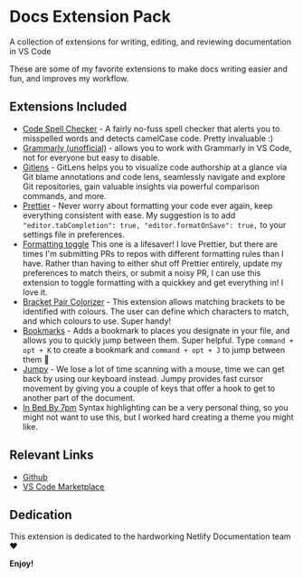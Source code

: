 # Docs Extension Pack

A collection of extensions for writing, editing, and reviewing documentation in VS Code

These are some of my favorite extensions to make docs writing easier and fun, and improves my workflow.

## Extensions Included

- [Code Spell Checker](https://marketplace.visualstudio.com/items?itemName=streetsidesoftware.code-spell-checker&WT.mc_id=marketplace-pack-sdras) - A fairly no-fuss spell checker that alerts you to misspelled words and detects camelCase code. Pretty invaluable :)
- [Grammarly (unofficial)](https://marketplace.visualstudio.com/items?itemName=znck.grammarly&WT.mc_id=marketplace-pack-sdras) - allows you to work with Grammarly in VS Code, not for everyone but easy to disable.
- [Gitlens](https://marketplace.visualstudio.com/items?itemName=eamodio.gitlens&WT.mc_id=marketplace-pack-sdras) - GitLens helps you to visualize code authorship at a glance via Git blame annotations and code lens, seamlessly navigate and explore Git repositories, gain valuable insights via powerful comparison commands, and more.
- [Prettier](https://marketplace.visualstudio.com/items?itemName=esbenp.prettier-vscode&WT.mc_id=marketplace-pack-sdras) - Never worry about formatting your code ever again, keep everything consistent with ease. My suggestion is to add `"editor.tabCompletion": true, "editor.formatOnSave": true,` to your settings file in preferences.
- [Formatting toggle](https://marketplace.visualstudio.com/items?itemName=tombonnike.vscode-status-bar-format-toggle&WT.mc_id=marketplace-pack-sdras) This one is a lifesaver! I love Prettier, but there are times I'm submitting PRs to repos with different formatting rules than I have. Rather than having to either shut off Prettier entirely, update my preferences to match theirs, or submit a noisy PR, I can use this extension to toggle formatting with a quickkey and get everything in! I love it.
- [Bracket Pair Colorizer](https://marketplace.visualstudio.com/items?itemName=CoenraadS.bracket-pair-colorizer-2&WT.mc_id=marketplace-pack-sdras) - This extension allows matching brackets to be identified with colours. The user can define which characters to match, and which colours to use. Super handy!
- [Bookmarks](https://marketplace.visualstudio.com/items?itemName=alefragnani.Bookmarks&WT.mc_id=marketplace-pack-sdras) - Adds a bookmark to places you designate in your file, and allows you to quickly jump between them. Super helpful. Type `command + opt + K` to create a bookmark and `command + opt + J` to jump between them 🔖
- [Jumpy](https://marketplace.visualstudio.com/items?itemName=wmaurer.vscode-jumpy&WT.mc_id=marketplace-pack-sdras) - We lose a lot of time scanning with a mouse, time we can get back by using our keyboard instead. Jumpy provides fast cursor movement by giving you a couple of keys that offer a hook to get to another part of the document.
- [In Bed By 7pm](https://marketplace.visualstudio.com/items?itemName=sdras.inbedby7pm&WT.mc_id=marketplace-pack-sdras) Syntax highlighting can be a very personal thing, so you might not want to use this, but I worked hard creating a theme you might like.

## Relevant Links

- [Github](https://github.com/sdras/docs-extensionpack)
- [VS Code Marketplace](https://marketplace.visualstudio.com/items?itemName=sdras.docs-extensionpack&WT.mc_id=marketplace-pack-sdras)

## Dedication

This extension is dedicated to the hardworking Netlify Documentation team ♥️

**Enjoy!**

